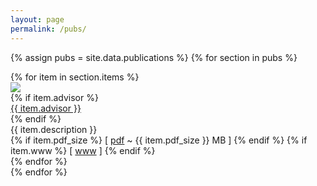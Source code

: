 ```yaml
---
layout: page
permalink: /pubs/
---
```


{% assign pubs = site.data.publications %}
{% for section in pubs %}
  <section class="publications" id="y{{ section.year }}">
    <title class="year">{{ section.year }}</title>
  {% for item in section.items %}
    <section class="publication" id="p{{ item.slug }}">
        <div class="pub-image">
            <img src="/assets/{{ item.slug }}.png" />
        </div>
        <div class="pub-wrapper">
            <title>{{ item.title }}</title>
            {% if item.advisor %}<div class="advisor"><a href="{{ item.advisor_url }}">{{ item.advisor }}</a></div>{% endif %}
            <div class="type">{{ item.description }}</div>
            <div class="links">
                {% if item.pdf_size %}
                    [ <a href="/assets/{{ item.slug }}.pdf">pdf</a> ~ {{ item.pdf_size }} MB ]
                {% endif %}
                {% if item.www %}
                    [ <a href="{{ item.www }}">www</a> ]
                {% endif %}
            </div>
        </div>
    </section>
  {% endfor %}
  </section>
{% endfor %}